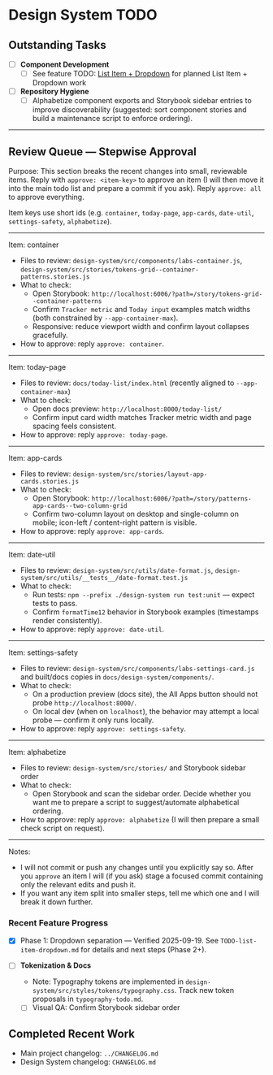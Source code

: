 
# Design System TODO

## Outstanding Tasks

- [ ] **Component Development**
  - [ ] See feature TODO: [List Item + Dropdown](TODO-list-item-dropdown.md) for planned List Item + Dropdown work

- [ ] **Repository Hygiene**
  - [ ] Alphabetize component exports and Storybook sidebar entries to improve discoverability (suggested: sort component stories and build a maintenance script to enforce ordering).

---
## Review Queue — Stepwise Approval

Purpose: This section breaks the recent changes into small, reviewable items. Reply with `approve: <item-key>` to approve an item (I will then move it into the main todo list and prepare a commit if you ask). Reply `approve: all` to approve everything.

Item keys use short ids (e.g. `container`, `today-page`, `app-cards`, `date-util`, `settings-safety`, `alphabetize`).

---

Item: container
- Files to review: `design-system/src/components/labs-container.js`, `design-system/src/stories/tokens-grid--container-patterns.stories.js`
- What to check:
  - Open Storybook: `http://localhost:6006/?path=/story/tokens-grid--container-patterns`
  - Confirm `Tracker metric` and `Today input` examples match widths (both constrained by `--app-container-max`).
  - Responsive: reduce viewport width and confirm layout collapses gracefully.
- How to approve: reply `approve: container`.

---

Item: today-page
- Files to review: `docs/today-list/index.html` (recently aligned to `--app-container-max`)
- What to check:
  - Open docs preview: `http://localhost:8000/today-list/`
  - Confirm input card width matches Tracker metric width and page spacing feels consistent.
- How to approve: reply `approve: today-page`.

---

Item: app-cards
- Files to review: `design-system/src/stories/layout-app-cards.stories.js`
- What to check:
  - Open Storybook: `http://localhost:6006/?path=/story/patterns-app-cards--two-column-grid`
  - Confirm two-column layout on desktop and single-column on mobile; icon-left / content-right pattern is visible.
- How to approve: reply `approve: app-cards`.

---

Item: date-util
- Files to review: `design-system/src/utils/date-format.js`, `design-system/src/utils/__tests__/date-format.test.js`
- What to check:
  - Run tests: `npm --prefix ./design-system run test:unit` — expect tests to pass.
  - Confirm `formatTime12` behavior in Storybook examples (timestamps render consistently).
- How to approve: reply `approve: date-util`.

---

Item: settings-safety
- Files to review: `design-system/src/components/labs-settings-card.js` and built/docs copies in `docs/design-system/components/`.
- What to check:
  - On a production preview (docs site), the All Apps button should not probe `http://localhost:8000/`.
  - On local dev (when on `localhost`), the behavior may attempt a local probe — confirm it only runs locally.
- How to approve: reply `approve: settings-safety`.

---

Item: alphabetize
- Files to review: `design-system/src/stories/` and Storybook sidebar order
- What to check:
  - Open Storybook and scan the sidebar order. Decide whether you want me to prepare a script to suggest/automate alphabetical ordering.
- How to approve: reply `approve: alphabetize` (I will then prepare a small check script on request).

---

Notes:
- I will not commit or push any changes until you explicitly say so. After you `approve` an item I will (if you ask) stage a focused commit containing only the relevant edits and push it.
- If you want any item split into smaller steps, tell me which one and I will break it down further.


### Recent Feature Progress

- [x] Phase 1: Dropdown separation — Verified 2025-09-19. See `TODO-list-item-dropdown.md` for details and next steps (Phase 2+).

- [ ] **Tokenization & Docs**
  - Note: Typography tokens are implemented in `design-system/src/styles/tokens/typography.css`. Track new token proposals in `typography-todo.md`.
  - [ ] Visual QA: Confirm Storybook sidebar order

## Completed Recent Work

- Main project changelog: `../CHANGELOG.md`
- Design System changelog: `CHANGELOG.md`